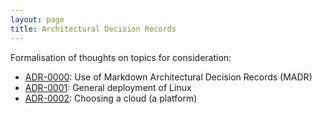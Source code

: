 ```yaml
---
layout: page
title: Architectural Decision Records
---
```

Formalisation of thoughts on topics for consideration:

* [ADR-0000](https://niksheridan.github.io/decisions/ADR-0000_use_of_MADRs.html): Use of Markdown Architectural Decision Records (MADR)
* [ADR-0001](https://niksheridan.github.io/decisions/ADR-0001_use_of_linux.html): General deployment of Linux
* [ADR-0002](https://niksheridan.github.io/decisions/ADR-0002_choosing_a_cloud.html): Choosing a cloud (a platform)